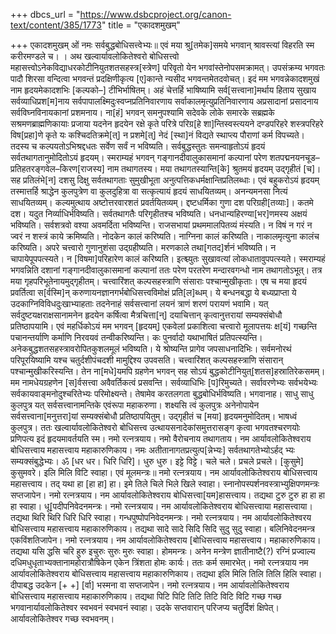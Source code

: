 +++
dbcs_url = "https://www.dsbcproject.org/canon-text/content/385/1773"
title = "एकादशमुखम्"

+++
एकादशमुखम्
ओं नमः सर्वबुद्धबोधिसत्त्वेभ्यः॥
एवं मया श्रु[तमेक]समये भगवान् श्रावस्त्यां विहरति स्म करीरमण्डले च। 
। अथ खल्वार्यावलोकितेश्वरो बोधिसत्त्वो  महासत्त्वोऽनेकविद्याधरकोटीनियुतशतसहस्त्र[स्त्रेण] परिवृतो येन भगवांस्तेनोपसमक्रामत्। उपसंक्रम्य भगवतः पादौ शिरसा वन्दित्वा भगवन्तं प्रदक्षिणीकृत्य [ए]कान्ते न्यसीद भगवन्तमेतदवोचत्। इदं मम भगवन्नेकादशमुखं नाम हृदयमेकादशभिः [कल्पको–] टीभिर्भाषितम्। अहं चेत्तर्हि भाषिष्यामि सर्व[सत्त्वाना]मर्थाय हिताय सुखाय सर्वव्याधिप्रश[म]नाय सर्वपापालक्ष्मिदुःस्वप्नप्रतिनिवारणाय सर्वाकालमृत्युप्रतिनिवारणाय अप्रसादानां प्रसादनाय सर्वविघ्नविनायकानां प्रशमनाय। ना[हं] भगवन् समनुपश्यामि सदेवके लोके समारके सब्रह्मके सश्रमणब्राह्मणिकायाः प्रजाया यदनेन हृदयेन रक्षे कृते परित्रे परिग्र[हे शा]न्तिस्वस्त्ययने दण्डपरिहरे शस्त्रपरिहरे विष[प्रहा]णे कृते यः कश्चिदतिक्रमे[त्] न प्रशमे[त्] नेदं [स्था]नं विद्यते स्थाप्त्य पौराणां कर्म विपच्यते। तदस्य च कल्पयतोऽभिश्रद्दधतः सर्वेण सर्वं न भविष्यति।
सर्वबुद्धस्तुतः समन्वाहृतोऽयं हृदयं सर्वतथागतानुमोदितोऽयं हृदयम्। स्मराम्यहं भगवन् गङ्गानदीवालुकासमानां कल्पानां परेण शतपद्मनयनचूड–प्रतिहतरङ्गवेल–किरण[राजस्य] नाम तथागतस्य। मया तथागतस्यान्ति[के] श्रुतमयं हृदयम् उद्गृहीतं [च]। सह प्रतिलंभे[न] दशसु दिक्षु सर्वतथागताः सुमुखीभूता अनुत्पत्तिकधर्मक्षान्तिप्रतिलब्धाः। एवं बहुकरोऽयं हृदयम् तस्मात्तर्हि श्राद्धेन कुलपुत्रेण वा कुलदुहित्रा वा सत्कृत्यायं हृदयं साधयितव्यम्। अनन्यमनसा नित्यं साधयितव्यम्। कल्यमुत्थाय अष्टोत्तरवारशतं प्रवर्तयितव्यम्। द्दष्टधर्मिका गुणा दश परिग्रही[तव्याः]। कतमे दश। यदुत निर्व्याधिर्भविष्यति। सर्वतथागतैः परिगृहीतश्च भविष्यति। धनधान्यहिरण्या[भर]णमस्य अक्षयं भविष्यति। सर्वशत्रवो वश्या अवमर्दिता भविष्यन्ति। राजसभायां प्रथममालपितव्यं मंस्यति। न विषं न गरं न ज्वरं न शस्त्रं काये क्रमिष्यति। नोदकेन कालं करिष्यति। नाग्निना कालं करिष्यति। नाकालमृत्युना कालंच करिष्यति। अपरे चत्त्वारो गुणानुशंसा उद्ग्रहीष्यति। मरणकाले तथा[गतद]र्शनं भविष्यति। न चापायेपूपपत्स्यते। न [विषमा]परिहारेण कालं करिष्यति। इत्श्च्युतः सुखावत्यां लोकधातावुपपत्स्यते।
स्मराम्यहं भगवन्निति दशानां गङ्गानदीवालुकासमानां कल्पानां ततः परेण परतरेण मन्दारवगन्धो नाम तथागतोऽभूत्। तत्र मया गृहपरिभूतेनायमुद्गृहीतम्। चत्त्वारिंशत् कल्पसहस्त्राणि संसाराः पश्चान्मुखीकृताः। एष च मया हृदयं प्रवर्तित्वा स[र्वस्मि]न् करुणायनज्ञानगर्भबोधिसत्त्वविमोक्षं प्रति[ल]ब्धम्। ये बन्धनबद्धा ये बध्यप्राप्ता ये उदकाग्निविविधदुःखाभ्याहताः तदनेनाहं सर्वसत्त्वानां लयनं त्राणं शरणं परायणं भवामि। यत् सर्वदुष्टयक्षराक्षसानामनेन हृदयेन कर्षित्वा मैत्रचित्ता[न्] दयाचित्तान् कृत्वानुत्तरायां सम्यक्संबोधौ प्रतिष्ठापयामि। एवं महर्धिकोऽयं मम भगवन् [हृदयम्] एकवेलां प्रकाशित्वा चत्त्वारो मूलापत्तयः क्ष[यं] गच्छन्ति पचानन्तर्याणि कर्माणि निरवयवं तन्वीकरिष्यन्ति। कः पुनर्वादो यथाभाषितं प्रतिपत्स्यन्ति। अनेकबुद्धशतसहस्त्रावरोपितकुशलमूलं भविष्यति। ये श्रोष्यन्ति प्रागेव जपसाधनादिभिः। सर्वमनोरथं परिपूरयिष्यामि यश्च चतुर्दशीपंचदशी मामुद्दिश्य उपवसति। चत्त्वारिंशत् कल्पसहस्त्राणि संसारान् पश्चान्मुखीकरिस्यन्ति। तेन ना[मधे]यमपि ग्रहणेन भगवन् सह सोऽयं बुद्धकोटीनियुत्[शतस]हस्रातिरेकसमम्। मम नामधेयग्रहणेन [स]र्वसत्त्वा अवैवर्तिकत्वं प्रसवन्ति। सर्वव्याधिभिः [प]रिमुच्यते। सर्वावरणेभ्यः सर्वभयेभ्यः सर्वकायवाङ्मनोदुश्चरितेभ्यः परिमोक्ष्यन्ते। तेषामेव करतलगता बुद्धबोधिर्भविष्यति। भगवानाह। साधु साधु कुलपुत्र यत् सर्वसत्त्वानामन्तिके एवंरूपा महाकरुणा। शक्ष्यसि त्वं कुलपुत्रः अनेनोपायेन सर्वसत्त्वाना[मनुत्तरा]यां सम्यक्संबोधौ प्रतिष्ठापयितुम्। उद्गृहीतं च [मया] हृदयमनुमोदितम्। भाषध्वं कुलपुत्र। ततः खल्वार्यावलोकितेश्वरो बोधिसत्त्व उत्थायसनादेकांसमुत्तरासङ्ग कृत्वा भगवतश्चरणयोः प्रणिपत्य इदं हृदयमावर्तयति स्म।
नमो रत्नत्रयाय। नमो वैरोचनाय तथागताय। नम आर्यावलोकितेश्वराय बोधिसत्त्वाय महासत्त्वाय महाकारुणिकाय। नमः अतीतानागतप्रत्युत्प[न्नेभ्यः] सर्वतथागतेभ्योऽर्हद् भ्यः सम्यक्संबुद्धेभ्यः।
ॐ [धर धर। धिरि धिरि]। धुरु धुरु। इट्टे विट्टे। चले चले। प्रचले प्रचले। [कुसुमे] कुसुमवरे। इलि मिलि विटि स्वाहा। एवं मूलमन्त्रः॥
नमो रत्नत्रयाय। नम आर्यावलोकितेश्वराय बोधिसत्त्वाय महासत्त्वाय। तद् यथा हा [हा हा] हा। इमे तिले चिले भिले खिले स्वाहा। स्नानोपस्पर्शनवस्त्राभ्युक्षिपणमन्त्रः सप्तजापेन।
नमो रत्नत्रयाय। नम आर्यावलोकितेश्वराय बोधिसत्त्वा[यम]हासत्त्वाय। तद्यथा टुरु टुरु हा हा हा हा स्वाहा। धू[पदीपनिवेदनमन्त्रः।
नमो रत्नत्रयाय। नम आर्यावलोकितेश्वराय बोधिसत्त्वाया महासत्त्वाया। तद्यथा थिरि थिरि धिरि धिरि स्वाहा। गन्धपुष्पोपनिवेदनमन्त्रः।
नमो रत्नत्रयाय। नम आर्यावलोकितेश्वरय बोधिसत्त्वाय महासत्त्वाय महाकारुणिकाय। तद्यथा सादे सादे सिदि सिदि सुदु सुदु स्वाहा। बलिनिवेदनमन्त्र एकविंशतिजापेन।
नमो रत्नत्रयाय। नम आर्यावलोकितेश्वराय [बोधिसत्त्वाय महासत्त्वाय। महाकारुणिकाय। तद्यथा यसि द्धसि चरि हुरु इचुरुः सुरुः मुरुः स्वाहा। होममन्त्रः। अनेन मन्त्रेण ज्ञातीनाष्टै(?) रग्निं प्रज्वाल्य दधिमधुधृताभ्यक्तानामहोरात्रौषिकेन एकेन त्रिंशता होमः कार्यः। ततः कर्म समारभेत्।
नमो रत्नत्रयाय नम आर्यावलोकितेश्वराय बोधिसत्त्वाय महासत्त्वाय महाकारुणिकाय। तद्यथा इलि मिलि तिलि तिलि हिलि स्वाहा। दीपाबद्ध उदकेन [+ +] [र्वा] भस्मना वा सप्तजापेन।
नमो रत्नत्रयाय। नम आर्यावलोकितेश्वराय बोधिसत्त्वाय महासत्त्वाय महाकारुणिकाय। तद्यथा पिटि पिटि तिटि तिटि विटि विटि गच्छ गच्छ भगवानार्यावलोकितेश्वर स्वभवनं स्वभवनं स्वाहा। उदके सप्तवारान् परिजप्य चतुर्दिशं क्षिपेत्। आर्यावलोकितेश्वर गच्छ स्वभवनम्।
